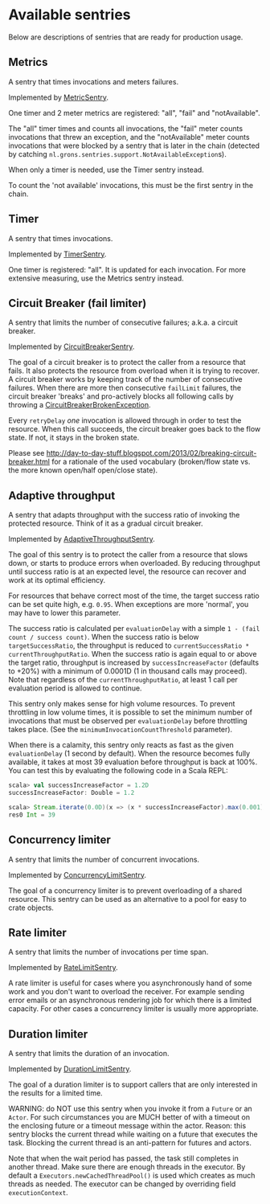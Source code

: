 # Available sentries

Below are descriptions of sentries that are ready for production usage.

## Metrics

A sentry that times invocations and meters failures.

Implemented by [MetricSentry](/src/main/scala/nl/grons/sentries/core/MetricSentry.scala).

One timer and 2 meter metrics are registered: "all", "fail" and "notAvailable".

The "all" timer times and counts all invocations, the "fail" meter counts invocations that threw an exception, and the "notAvailable" meter counts invocations that were blocked by a sentry that is later in the chain (detected by catching `nl.grons.sentries.support.NotAvailableException`s).

When only a timer is needed, use the Timer sentry instead.

To count the 'not available' invocations, this must be the first sentry in the chain.

## Timer

A sentry that times invocations.

Implemented by [TimerSentry](/src/main/scala/nl/grons/sentries/core/TimerSentry.scala).

One timer is registered: "all". It is updated for each invocation. For more extensive measuring, use the Metrics sentry instead.

## Circuit Breaker (fail limiter)

A sentry that limits the number of consecutive failures; a.k.a. a circuit breaker.

Implemented by [CircuitBreakerSentry](/src/main/scala/nl/grons/sentries/core/CircuitBreakerSentry.scala).

The goal of a circuit breaker is to protect the caller from a resource that fails. It also protects the resource from overload when it is trying to recover. A circuit breaker works by keeping track of the number of consecutive failures. When there are more then consecutive `failLimit` failures, the circuit breaker 'breaks' and pro-actively blocks all following calls by throwing a [CircuitBreakerBrokenException](/src/main/scala/nl/grons/sentries/core/CircuitBreakerBrokenException.scala).

Every `retryDelay` _one_ invocation is allowed through in order to test the resource. When this call succeeds, the circuit breaker goes back to the flow state. If not, it stays in the broken state.

Please see <http://day-to-day-stuff.blogspot.com/2013/02/breaking-circuit-breaker.html> for a rationale of the used vocabulary (broken/flow state vs. the more known open/half open/close state).

## Adaptive throughput

A sentry that adapts throughput with the success ratio of invoking the protected resource. Think of it as a gradual circuit breaker.

Implemented by [AdaptiveThroughputSentry](/src/main/scala/nl/grons/sentries/core/AdaptiveThroughputSentry.scala).

The goal of this sentry is to protect the caller from a resource that slows down, or starts to produce errors when overloaded. By reducing throughput until success ratio is at an expected level, the resource can recover and work at its optimal efficiency.

For resources that behave correct most of the time, the target success ratio can be set quite high, e.g. `0.95`. When exceptions are more 'normal', you may have to lower this parameter.

The success ratio is calculated per `evaluationDelay` with a simple `1 - (fail count / success count)`.
When the success ratio is below `targetSuccessRatio`, the throughput is reduced to `currentSuccessRatio * currentThroughputRatio`. When the success ratio is again equal to or above the target ratio, throughput is increased by `successIncreaseFactor` (defaults to +20%) with a minimum of 0.0001D (1 in thousand calls may proceed).
Note that regardless of the `currentThroughputRatio`, at least 1 call per evaluation period is allowed to continue.

This sentry only makes sense for high volume resources. To prevent throttling in low volume times, it is possible to set the minimum number of invocations that must be observed per `evaluationDelay` before throttling takes place. (See the `minimumInvocationCountThreshold` parameter).

When there is a calamity, this sentry only reacts as fast as the given `evaluationDelay` (1 second by default).
When the resource becomes fully available, it takes at most 39 evaluation before throughput is back at 100%. You can test this by evaluating the following code in a Scala REPL:

```scala
scala> val successIncreaseFactor = 1.2D
successIncreaseFactor: Double = 1.2

scala> Stream.iterate(0.0D)(x => (x * successIncreaseFactor).max(0.001).min(1.0D)).zipWithIndex.takeWhile(_._1 < 1.0).last._2 + 1
res0 Int = 39
```

## Concurrency limiter

A sentry that limits the number of concurrent invocations.

Implemented by [ConcurrencyLimitSentry](/src/main/scala/nl/grons/sentries/core/ConcurrencyLimitSentry.scala).

The goal of a concurrency limiter is to prevent overloading of a shared resource. This sentry can be used as an alternative to a pool for easy to crate objects.

## Rate limiter

A sentry that limits the number of invocations per time span.

Implemented by [RateLimitSentry](/src/main/scala/nl/grons/sentries/core/RateLimitSentry.scala).


A rate limiter is useful for cases where you asynchronously hand of some work and you don't want to overload the receiver. For example sending error emails or an asynchronous rendering job for which there is a limited capacity.
For other cases a concurrency limiter is usually more appropriate.

## Duration limiter

A sentry that limits the duration of an invocation.

Implemented by [DurationLimitSentry](/src/main/scala/nl/grons/sentries/core/DurationLimitSentry.scala).

The goal of a duration limiter is to support callers that are only interested in the results for a limited time.

WARNING: do NOT use this sentry when you invoke it from a `Future` or an `Actor`. For such circumstances you are MUCH better of with a timeout on the enclosing future or a timeout message within the actor. Reason: this sentry blocks the current thread while waiting on a future that executes the task. Blocking the current thread is an anti-pattern for futures and actors.

Note that when the wait period has passed, the task still completes in another thread. Make sure there are enough threads in the executor. By default a `Executors.newCachedThreadPool()` is used which creates as much threads as needed. The executor can be changed by overriding field `executionContext`.
